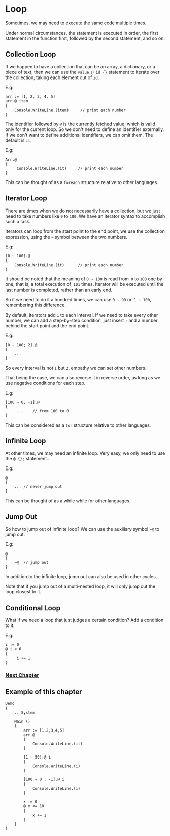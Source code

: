 # Loop
Sometimes, we may need to execute the same code multiple times.

Under normal circumstances, the statement is executed in order, the first statement in the function first, followed by the second statement, and so on.
## Collection Loop
If we happen to have a collection that can be an array, a dictionary, or a piece of text, then we can use the `value.@ id {}` statement to iterate over the collection, taking each element out of `id`.

E.g:
```
arr := [1, 2, 3, 4, 5]
arr.@ item
{
    Console.WriteLine.(item)     // print each number
}
```
The identifier followed by `@` is the currently fetched value, which is valid only for the current loop. So we don't need to define an identifier externally.
If we don't want to define additional identifiers, we can omit them. The default is `it`.

E.g:
```
Arr.@
{
     Console.WriteLine.(it)     // print each number
}
```

This can be thought of as a `foreach` structure relative to other languages.
## Iterator Loop
There are times when we do not necessarily have a collection, but we just need to take numbers like `0` to `100`. We have an iterator syntax to accomplish such a task.

Iterators can loop from the start point to the end point, we use the collection expression, using the `~` symbol between the two numbers.

E.g:
```
[0 ~ 100].@
{
    Console.WriteLine.(it)      // print each number
}
```
It should be noted that the meaning of `0 ~ 100` is read from` 0` to `100` one by one, that is, a total execution of` 101` times. Iterator will be executed until the last number is completed, rather than an early end.

So if we need to do it a hundred times, we can use `0 ~ 99` or` 1 ~ 100`, remembering this difference.

By default, iterators add `1` to each interval. If we need to take every other number, we can add a step-by-step condition, just insert `;` and a number behind the start point and the end point.

E.g:
```
[0 ~ 100; 2].@
{
    ...
}
```
So every interval is not `1` but `2`, empathy we can set other numbers.

That being the case, we can also reverse it in reverse order, as long as we use negative conditions for each step.

E.g:
```
[100 ~ 0; -1].@
{
     ...    // from 100 to 0
}
```

This can be considered as a `for` structure relative to other languages.
## Infinite Loop
At other times, we may need an infinite loop. Very easy, we only need to use the `@ {};` statement..

E.g:
```
@
{
    ... // never jump out
}
```
This can be thought of as a while while for other languages.
## Jump Out
So how to jump out of infinite loop? We can use the auxiliary symbol `~@` to jump out.

E.g:
```
@
{
    ~@  // jump out
}
```
In addition to the infinite loop, jump out can also be used in other cycles.

Note that if you jump out of a multi-nested loop, it will only jump out the loop closest to it.
## Conditional Loop
What if we need a loop that just judges a certain condition?
Add a condition to it.

E.g:
```
i := 0
@ i < 6
{
     i += 1
}
```

### [Next Chapter](function-type.md)

## Example of this chapter
```
Demo
{
    .. System

    Main ()
    {
        arr := [1,2,3,4,5]
        arr.@ 
        {
            Console.WriteLine.(it)
        }

        [1 ~ 50].@ i
        {
            Console.WriteLine.(i)
        }

        [100 ~ 0 ; -1].@ i
        {
            Console.WriteLine.(i)
        }

        x := 0
        @ x <= 10
        {
            x += 1
        }
    }
}
```